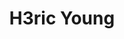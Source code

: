 ---
layout: home
title: "H3ric Young"
description: ————终身就职于*Stark Industries*<br><br>程序猿，经常瞎拍照，偶尔篮球，偶尔咖啡，偶尔柠檬茶，对，**维他**那种<br><br>该博客不定期发布文章，聊**技术**，聊**摄影**，聊**咖啡**，聊**NBA**,聊**电影**<br>
tags: [Jekyll, theme, responsive, blog, template]
image:
  feature: typewriter.jpg
  lemontea: LemonTea.jpg
---